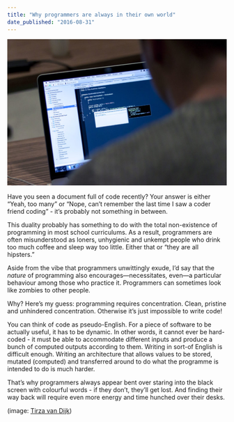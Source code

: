 ```yaml
---
title: "Why programmers are always in their own world"
date_published: "2016-08-31"
---
```


![programming staring at code](images/photo-1453060113865-968cea1ad53a-1024x683.jpeg)

Have you seen a document full of code recently? Your answer is either “Yeah, too many” or “Nope, can’t remember the last time I saw a coder friend coding” - it’s probably not something in between.

This duality probably has something to do with the total non-existence of programming in most school curriculums. As a result, programmers are often misunderstood as loners, unhygienic and unkempt people who drink too much coffee and sleep way too little. Either that or “they are all hipsters.”

Aside from the vibe that programmers unwittingly exude, I’d say that the _nature_ of programming also encourages—necessitates, even—a particular behaviour among those who practice it. Programmers can sometimes look like zombies to other people.

Why? Here’s my guess: programming requires concentration. Clean, pristine and unhindered concentration. Otherwise it’s just impossible to write code!

You can think of code as pseudo-English. For a piece of software to be actually useful, it has to be dynamic. In other words, it cannot ever be hard-coded - it must be able to accommodate different inputs and produce a bunch of computed outputs according to them. Writing in sort-of English is difficult enough. Writing an architecture that allows values to be stored, mutated (computed) and transferred around to do what the programme is intended to do is much harder.

That’s why programmers always appear bent over staring into the black screen with colourful words - if they don’t, they’ll get lost. And finding their way back will require even more energy and time hunched over their desks.

(image: [Tirza van Dijk](https://unsplash.com/@tirzavandijk))
